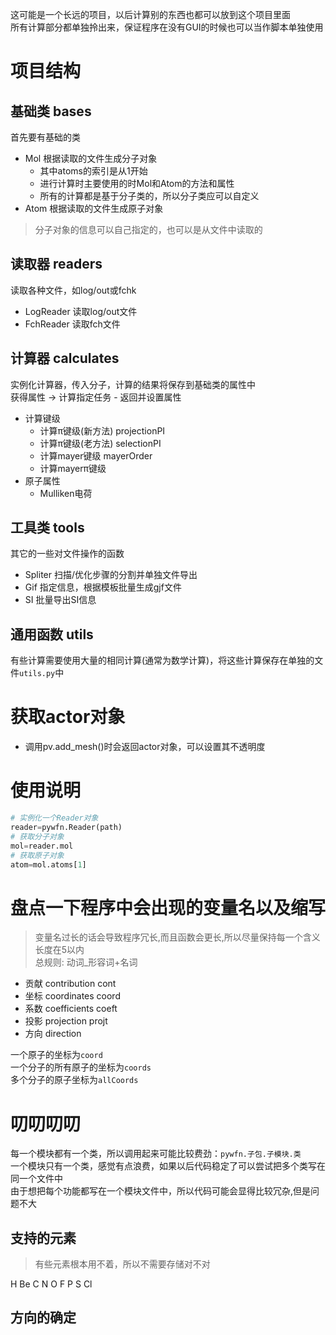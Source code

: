 这可能是一个长远的项目，以后计算别的东西也都可以放到这个项目里面  
所有计算部分都单独拎出来，保证程序在没有GUI的时候也可以当作脚本单独使用
# 项目结构 
## 基础类 bases
首先要有基础的类
- Mol 根据读取的文件生成分子对象
    - 其中atoms的索引是从1开始
    - 进行计算时主要使用的时Mol和Atom的方法和属性
    - 所有的计算都是基于分子类的，所以分子类应可以自定义
- Atom 根据读取的文件生成原子对象  
> 分子对象的信息可以自己指定的，也可以是从文件中读取的
## 读取器 readers
读取各种文件，如log/out或fchk
- LogReader 读取log/out文件
- FchReader 读取fch文件
## 计算器 calculates
实例化计算器，传入分子，计算的结果将保存到基础类的属性中  
获得属性 -> 计算指定任务 - 返回并设置属性
- 计算键级
    - 计算π键级(新方法) projectionPI
    - 计算π键级(老方法) selectionPI
    - 计算mayer键级 mayerOrder
    - 计算mayerπ键级 
- 原子属性
    - Mulliken电荷
## 工具类 tools
其它的一些对文件操作的函数
- Spliter 扫描/优化步骤的分割并单独文件导出
- Gif 指定信息，根据模板批量生成gjf文件
- SI 批量导出SI信息

## 通用函数 utils
有些计算需要使用大量的相同计算(通常为数学计算)，将这些计算保存在单独的文件`utils.py`中

# 获取actor对象
- 调用pv.add_mesh()时会返回actor对象，可以设置其不透明度

# 使用说明
```python
# 实例化一个Reader对象
reader=pywfn.Reader(path)
# 获取分子对象
mol=reader.mol
# 获取原子对象
atom=mol.atoms[1]

```
# 盘点一下程序中会出现的变量名以及缩写
> 变量名过长的话会导致程序冗长,而且函数会更长,所以尽量保持每一个含义长度在5以内  
总规则: 动词_形容词+名词
- 贡献 contribution cont
- 坐标 coordinates coord
- 系数 coefficients coeft
- 投影 projection projt
- 方向 direction 

一个原子的坐标为`coord`  
一个分子的所有原子的坐标为`coords`  
多个分子的原子坐标为`allCoords`
# 叨叨叨叨
每一个模块都有一个类，所以调用起来可能比较费劲：`pywfn.子包.子模块.类`  
一个模块只有一个类，感觉有点浪费，如果以后代码稳定了可以尝试把多个类写在同一个文件中  
由于想把每个功能都写在一个模块文件中，所以代码可能会显得比较冗杂,但是问题不大

## 支持的元素
> 有些元素根本用不着，所以不需要存储对不对

H Be C N O F P S Cl 

## 方向的确定
